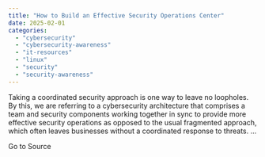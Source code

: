```yaml
---
title: "How to Build an Effective Security Operations Center"
date: 2025-02-01
categories: 
  - "cybersecurity"
  - "cybersecurity-awareness"
  - "it-resources"
  - "linux"
  - "security"
  - "security-awareness"
---
```


Taking a coordinated security approach is one way to leave no loopholes. By this, we are referring to a cybersecurity architecture that comprises a team and security components working together in sync to provide more effective security operations as opposed to the usual fragmented approach, which often leaves businesses without a coordinated response to threats. ...

Go to Source
